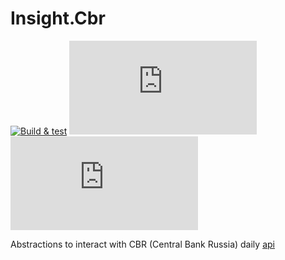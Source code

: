 Insight.Cbr
========================
[![Build & test](https://github.com/nazarovsa/Insight.Cbr/actions/workflows/dotnet.yml/badge.svg)](https://github.com/nazarovsa/Insight.Cbr/actions/workflows/dotnet.yml)
[![nuget version](https://img.shields.io/nuget/v/Insight.Cbr)](https://www.nuget.org/packages/Insight.Cbr/)
[![Nuget](https://img.shields.io/nuget/dt/Insight.Cbr?color=%2300000)](https://www.nuget.org/packages/Insight.Cbr/)

Abstractions to interact with CBR (Central Bank Russia) daily [api](https://www.cbr.ru/development/DWS/)
